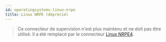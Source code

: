 ```yaml
---
id: operatingsystems-linux-nrpe
title: Linux NRPE (déprécié)
---
```


> Ce connecteur de supervision n'est plus maintenu et ne doit pas être utilisé. Il a été remplacé par le connecteur [Linux NRPE4](operatingsystems-linux-nrpe4.md).
